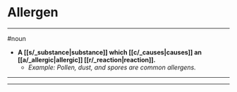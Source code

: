 # Allergen
---
#noun
- **A [[s/_substance|substance]] which [[c/_causes|causes]] an [[a/_allergic|allergic]] [[r/_reaction|reaction]].**
	- _Example: Pollen, dust, and spores are common allergens._
---
---
